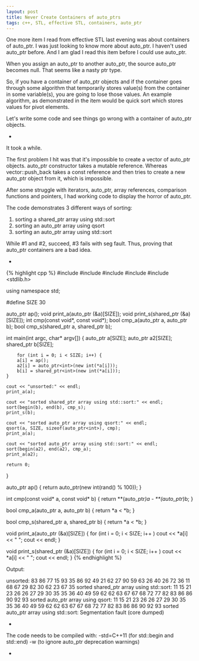 ```yaml
---
layout: post
title: Never Create Containers of auto_ptrs
tags: c++, STL, effective STL, containers, auto_ptr
---
```


One more item I read from effective STL last evening was about containers of auto_ptr. I was just looking to know more about auto_ptr. I haven't used auto_ptr before. And I am glad I read this item before I could use auto_ptr.

When you assign an auto_ptr to another auto_ptr, the source auto_ptr becomes null. That seems like a nasty ptr type.

So, if you have a container of auto_ptr objects and if the container goes through some algorithm that temporarily stores value(s) from the container in some variable(s), you are going to lose those values. An example algorithm, as demonstrated in the item would be quick sort which stores values for pivot elements.

Let's write some code and see things go wrong with a container of auto_ptr objects.

-

It took a while.

The first problem I hit was that it's impossible to create a vector of auto_ptr objects. auto_ptr constructor takes a mutable reference. Whereas vector::push_back takes a const reference and then tries to create a new auto_ptr object from it, which is impossible.

After some struggle with iterators, auto_ptr, array references, comparison functions and pointers, I had working code to display the horror of auto_ptr.

The code demonstrates 3 different ways of sorting:

1. sorting a shared_ptr array using std::sort
2. sorting an auto_ptr array using qsort
3. sorting an auto_ptr array using std::sort

While #1 and #2, succeed, #3 fails with seg fault. Thus, proving that auto_ptr containers are a bad idea.

-

{% highlight cpp %}
#include <iostream>
#include <cstdlib>
#include <algorithm>
#include <memory>
#include <stdlib.h>

using namespace std;


#define SIZE 30

auto_ptr<int> ap();
void print_a(auto_ptr<int> (&a)[SIZE]);
void print_s(shared_ptr<int> (&a)[SIZE]);
int cmp(const void*, const void*);
bool cmp_a(auto_ptr<int> a, auto_ptr<int> b);
bool cmp_s(shared_ptr<int> a, shared_ptr<int> b);


int main(int argc, char* argv[]) {
	auto_ptr<int> a[SIZE];
	auto_ptr<int> a2[SIZE];
	shared_ptr<int> b[SIZE];

       	for (int i = 0; i < SIZE; i++) {
		a[i] = ap();
		a2[i] = auto_ptr<int>(new int(*a[i]));
		b[i] = shared_ptr<int>(new int(*a[i]));
	}
	
	cout << "unsorted:" << endl;
	print_a(a);

	cout << "sorted shared_ptr array using std::sort:" << endl;
	sort(begin(b), end(b), cmp_s);
	print_s(b);

	cout << "sorted auto_ptr array using qsort:" << endl;
	qsort(a, SIZE, sizeof(auto_ptr<int>), cmp);
	print_a(a);

	cout << "sorted auto_ptr array using std::sort:" << endl;
	sort(begin(a2), end(a2), cmp_a);
	print_a(a2);

	return 0;
}

auto_ptr<int> ap() {
	return auto_ptr<int>(new int(rand() % 100));
}

int cmp(const void* a, const void* b) {
	return **(auto_ptr<int>*)a - **(auto_ptr<int>*)b;
}

bool cmp_a(auto_ptr<int> a, auto_ptr<int> b) {
	return *a < *b;
}

bool cmp_s(shared_ptr<int> a, shared_ptr<int> b) {
	return *a < *b;
}

void print_a(auto_ptr<int> (&a)[SIZE]) {
	for (int i = 0; i < SIZE; i++ )
		cout << *a[i] << " ";
	cout << endl;
}

void print_s(shared_ptr<int> (&a)[SIZE]) {
	for (int i = 0; i < SIZE; i++ )
		cout << *a[i] << " ";
	cout << endl;
}
{% endhighlight %}


Output:

  unsorted:
  83 86 77 15 93 35 86 92 49 21 62 27 90 59 63 26 40 26 72 36 11 68 67 29 82 30 62 23 67 35 
  sorted shared_ptr array using std::sort:
  11 15 21 23 26 26 27 29 30 35 35 36 40 49 59 62 62 63 67 67 68 72 77 82 83 86 86 90 92 93 
  sorted auto_ptr array using qsort:
  11 15 21 23 26 26 27 29 30 35 35 36 40 49 59 62 62 63 67 67 68 72 77 82 83 86 86 90 92 93 
  sorted auto_ptr array using std::sort:
  Segmentation fault (core dumped)
  
-

The code needs to be compiled with:
-std=C++11 (for std::begin and std::end)
-w (to ignore auto_ptr deprecation warnings)

-
